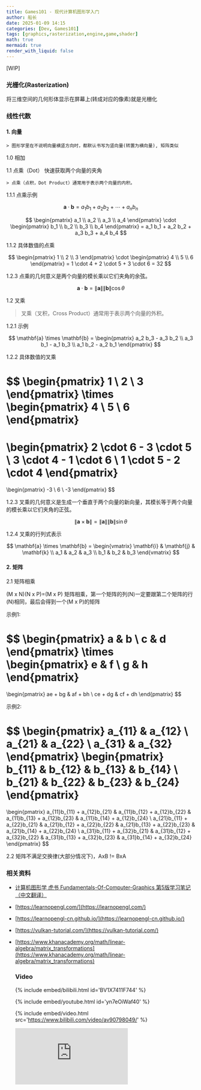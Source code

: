 ```yaml
---
title: Games101 - 现代计算机图形学入门
author: 船长
date: 2025-01-09 14:15
categories: [Dev, Games101]
tags: [graphics,rasterization,engine,game,shader]
math: true
mermaid: true
render_with_liquid: false
---
```


[WIP]

### 光栅化(Rasterization)

将三维空间的几何形体显示在屏幕上(转成对应的像素)就是光栅化

### 线性代数

#### 1. 向量
    > 图形学里在不说明向量横竖方向时，都默认书写为竖向量(转置为横向量), 矩阵类似

1.0 相加

1.1 点乘（Dot） 快速获取两个向量的夹角

    > 点乘（点积，Dot Product）通常用于表示两个向量的内积。

1.1.1 点乘示例

$$
\mathbf{a} \cdot \mathbf{b} = a_1 b_1 + a_2 b_2 + \cdots + a_n b_n
$$

$$
\begin{pmatrix}
a_1 \\
a_2 \\
a_3 \\
a_4
\end{pmatrix}
\cdot
\begin{pmatrix}
b_1 \\
b_2 \\
b_3 \\
b_4
\end{pmatrix}
= a_1 b_1 + a_2 b_2 + a_3 b_3 + a_4 b_4
$$

1.1.2 具体数值的点乘

$$
\begin{pmatrix}
1 \\
2 \\
3
\end{pmatrix}
\cdot
\begin{pmatrix}
4 \\
5 \\
6
\end{pmatrix}
= 1 \cdot 4 + 2 \cdot 5 + 3 \cdot 6 = 32
$$

1.2.3 点乘的几何意义是两个向量的模长乘以它们夹角的余弦。

$$
\mathbf{a} \cdot \mathbf{b} = \|\mathbf{a}\| \|\mathbf{b}\| \cos \theta
$$

1.2 叉乘
 > 叉乘（叉积，Cross Product）通常用于表示两个向量的外积。

1.2.1 示例

$$
\mathbf{a} \times \mathbf{b} = \begin{pmatrix}
a_2 b_3 - a_3 b_2 \\
a_3 b_1 - a_1 b_3 \\
a_1 b_2 - a_2 b_1
\end{pmatrix}
$$

1.2.2 具体数值的叉乘

$$
\begin{pmatrix}
1 \\
2 \\
3
\end{pmatrix}
\times
\begin{pmatrix}
4 \\
5 \\
6
\end{pmatrix}
=
\begin{pmatrix}
2 \cdot 6 - 3 \cdot 5 \\
3 \cdot 4 - 1 \cdot 6 \\
1 \cdot 5 - 2 \cdot 4
\end{pmatrix}
=
\begin{pmatrix}
-3 \\
6 \\
-3
\end{pmatrix}
$$


1.2.3 叉乘的几何意义是生成一个垂直于两个向量的新向量，其模长等于两个向量的模长乘以它们夹角的正弦。

$$
\|\mathbf{a} \times \mathbf{b}\| = \|\mathbf{a}\| \|\mathbf{b}\| \sin \theta
$$

1.2.4 叉乘的行列式表示

$$
\mathbf{a} \times \mathbf{b} = \begin{vmatrix}
\mathbf{i} & \mathbf{j} & \mathbf{k} \\
a_1 & a_2 & a_3 \\
b_1 & b_2 & b_3
\end{vmatrix}
$$

#### 2. 矩阵

2.1 矩阵相乘

(M x N)(N x P)=(M x P)
矩阵相乘，第一个矩阵的列(N)一定要跟第二个矩阵的行(N)相同，最后会得到一个(M x P)的矩阵

示例1:

$$
\begin{pmatrix}
a & b \\
c & d
\end{pmatrix}
\times
\begin{pmatrix}
e & f \\
g & h
\end{pmatrix}
=
\begin{pmatrix}
ae + bg & af + bh \\
ce + dg & cf + dh
\end{pmatrix}
$$

示例2:

$$
\begin{pmatrix}
a_{11} & a_{12} \\
a_{21} & a_{22} \\
a_{31} & a_{32}
\end{pmatrix}
\begin{pmatrix}
b_{11} & b_{12} & b_{13} & b_{14} \\
b_{21} & b_{22} & b_{23} & b_{24}
\end{pmatrix}
=
\begin{pmatrix}
a_{11}b_{11} + a_{12}b_{21} & a_{11}b_{12} + a_{12}b_{22} & a_{11}b_{13} + a_{12}b_{23} & a_{11}b_{14} + a_{12}b_{24} \\
a_{21}b_{11} + a_{22}b_{21} & a_{21}b_{12} + a_{22}b_{22} & a_{21}b_{13} + a_{22}b_{23} & a_{21}b_{14} + a_{22}b_{24} \\
a_{31}b_{11} + a_{32}b_{21} & a_{31}b_{12} + a_{32}b_{22} & a_{31}b_{13} + a_{32}b_{23} & a_{31}b_{14} + a_{32}b_{24}
\end{pmatrix}
$$


2.2 矩阵不满足交换律(大部分情况下)，AxB != BxA


### 相关资料

* [计算机图形学 虎书 Fundamentals-Of-Computer-Graphics 第5版学习笔记（中文翻译）](https://github.com/NWPU66/Fundamentals-Of-Computer-Graphics-5th-CN)
* [https://learnopengl.com/](https://learnopengl.com/)
* [https://learnopengl-cn.github.io/](https://learnopengl-cn.github.io/)
* [https://vulkan-tutorial.com/](https://vulkan-tutorial.com/)
* [https://www.khanacademy.org/math/linear-algebra/matrix_transformations](https://www.khanacademy.org/math/linear-algebra/matrix_transformations)
  ### Video
  
  {% include embed/bilibili.html id='BV1X7411F744' %}
  
  {% include embed/youtube.html id='yn7eOiWaf40' %}

  {% include embed/video.html src='https://www.bilibili.com/video/av90798049/' %}

  <iframe class="embed-video" loading="lazy"
  src="https://player.bilibili.com/player.html?bvid=BV1X7411F744"
  scrolling="no" frameborder="0" framespacing="0" allowfullscreen="true" autoplay="0"></iframe>
